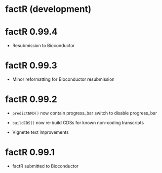 # factR (development)

# factR 0.99.4

* Resubmission to Bioconductor

# factR 0.99.3

* Minor reformatting for Bioconductor resubmission

# factR 0.99.2

* `predictNMD()` now contain progress_bar switch to disable progress_bar

* `buildCDS()` now re-build CDSs for known non-coding transcripts

* Vignette text improvements

# factR 0.99.1

* factR submitted to Bioconductor
